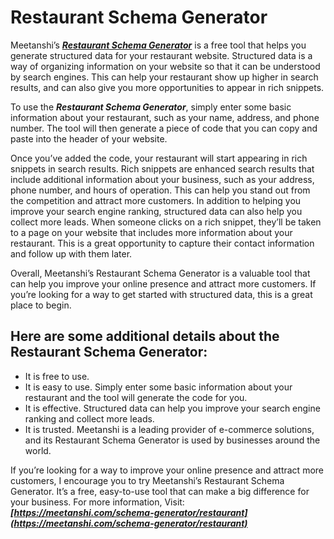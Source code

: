 # Restaurant Schema Generator

Meetanshi’s  ***[Restaurant Schema Generator](https://meetanshi.com/schema-generator/restaurant)*** is a free tool that helps you generate structured data for your restaurant website. Structured data is a way of organizing information on your website so that it can be understood by search engines. This can help your restaurant show up higher in search results, and can also give you more opportunities to appear in rich snippets.

To use the  ***Restaurant Schema Generator***, simply enter some basic information about your restaurant, such as your name, address, and phone number. The tool will then generate a piece of code that you can copy and paste into the header of your website.

Once you’ve added the code, your restaurant will start appearing in rich snippets in search results. Rich snippets are enhanced search results that include additional information about your business, such as your address, phone number, and hours of operation. This can help you stand out from the competition and attract more customers.
In addition to helping you improve your search engine ranking, structured data can also help you collect more leads. When someone clicks on a rich snippet, they’ll be taken to a page on your website that includes more information about your restaurant. This is a great opportunity to capture their contact information and follow up with them later.

Overall, Meetanshi’s Restaurant Schema Generator is a valuable tool that can help you improve your online presence and attract more customers. If you’re looking for a way to get started with structured data, this is a great place to begin.

## Here are some additional details about the Restaurant Schema Generator:
* It is free to use.
* It is easy to use. Simply enter some basic information about your restaurant and the tool will generate the code for you.
* It is effective. Structured data can help you improve your search engine ranking and collect more leads.
* It is trusted. Meetanshi is a leading provider of e-commerce solutions, and its Restaurant Schema Generator is used by businesses around the world.

If you’re looking for a way to improve your online presence and attract more customers, I encourage you to try Meetanshi’s Restaurant Schema Generator. It’s a free, easy-to-use tool that can make a big difference for your business.
For more information, Visit:  ***[https://meetanshi.com/schema-generator/restaurant](https://meetanshi.com/schema-generator/restaurant)***

